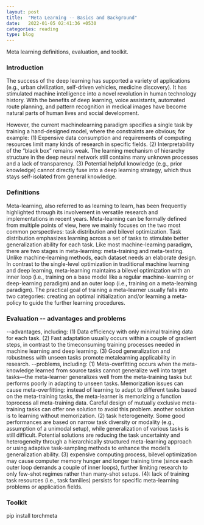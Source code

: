 ```yaml
---
layout: post
title:  "Meta Learning -- Basics and Background"
date:   2022-01-05 02:41:36 +0530
categories: reading
type: blog
---
```

Meta learning definitions, evaluation, and toolkit.

<h3>Introduction</h3> The success of the deep learning has supported a variety of applications (e.g., urban civilization, self-driven vehicles, medicine discovery). It has stimulated machine intelligence into a novel revolution in human technology history. With the benefits of deep learning, voice assistants, automated route planning, and pattern recognition in medical images have become natural parts of human lives and social development. 

However, the current machinelearning paradigm specifies a single task by training a hand-designed model, where the constraints are obvious; for example: (1) Expensive data consumption and requirements of computing resources limit many kinds of research in specific fields. (2) Interpretability of the “black box” remains weak. The learning mechanism of hierarchy structure in the deep neural network still contains many unknown processes and a lack of transparency. (3) Potential helpful knowledge (e.g., prior knowledge) cannot directly fuse into a deep learning strategy, which thus stays self-isolated from general knowledge.

<h3>Definitions</h3> Meta-learning, also referred to as learning to learn, has been frequently highlighted through its involvement in versatile research and implementations in recent years. Meta-learning can be formally defined from multiple points of view, here we mainly focuses on the two most common perspectives: task distribution and bilevel optimization. Task distribution emphasizes learning across a set of tasks to stimulate better generalization ability for each task. Like most machine-learning paradigm, there are two stages in meta-learning: meta-training and meta-testing. Unlike machine-learning methods, each dataset needs an elaborate design. In contrast to the single-level optimization in traditional machine learning and deep learning, meta-learning maintains a bilevel optimization with an inner loop (i.e., training on a base model like a regular machine-learning or deep-learning paradigm) and an outer loop (i.e., training on a meta-learning paradigm). The practical goal of training a meta-learner usually falls into two categories: creating an optimal initialization and/or learning a meta-policy to guide the further learning procedures.

<h3>Evaluation -- advantages and problems</h3> --advantages, including: (1) Data efficiency with only minimal training data for each task. (2) Fast adaptation usually occurs within a couple of gradient steps, in contrast to the timeconsuming training processes needed in machine learning and deep learning. (3) Good generalization and robustness with unseen tasks promote metalearning applicability in research. --problems, including: (1) Meta-overfitting occurs when the meta-knowledge learned from source tasks cannot generalize well into target tasks—the meta-learner generalizes well from the meta-training tasks but performs poorly in adapting to unseen tasks. Memorization issues can cause meta-overfitting: instead of learning to adapt to different tasks based on the meta-training tasks, the meta-learner is memorizing a function toprocess all meta-training data. Careful design of mutually exclusive meta-training tasks can offer one solution to avoid this problem. another solution is to learning without memorization. (2) task heterogeneity. Some good performances are based on narrow task diversity or modality (e.g., assumption of a unimodal setup), while generalization of various tasks is still difficult. Potential solutions are reducing the task uncertainty and heterogeneity through a hierarchically structured meta-learning approach or using adaptive task-sampling methods to enhance the model’s generalization ability. (3) expensive computing process, bilevel optimization may cause computer memory hunger and longer training time (since each outer loop demands a couple of inner loops), further limiting research to only few-shot regimes rather than many-shot setups. (4): lack of training task resources (i.e., task families) persists for specific meta-learning problems or application fields.

<h3>Toolkit</h3> pip install torchmeta